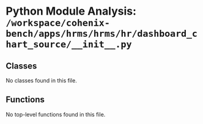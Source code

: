 # Python Module Analysis: `/workspace/cohenix-bench/apps/hrms/hrms/hr/dashboard_chart_source/__init__.py`

## Classes

No classes found in this file.


## Functions

No top-level functions found in this file.
